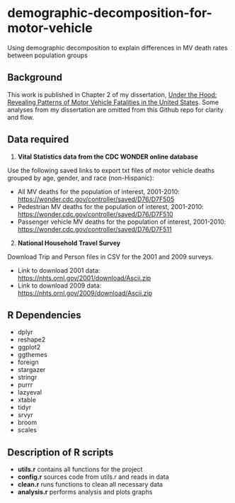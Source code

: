 # demographic-decomposition-for-motor-vehicle
Using demographic decomposition to explain differences in MV death rates between population groups

Background
-------
This work is published in Chapter 2 of my dissertation, [Under the Hood: Revealing Patterns of Motor Vehicle Fatalities in the United States](https://repository.upenn.edu/edissertations/2396/). Some analyses from my dissertation are omitted from this Github repo for clarity and flow. 

Data required
------

1) **Vital Statistics data from the CDC WONDER online database**

Use the following saved links to export txt files of motor vehicle deaths grouped by age, gender, and race (non-Hispanic):
* All MV deaths for the population of interest, 2001-2010: https://wonder.cdc.gov/controller/saved/D76/D7F505
* Pedestrian MV deaths for the population of interest, 2001-2010: https://wonder.cdc.gov/controller/saved/D76/D7F510
* Passenger vehicle MV deaths for the population of interest, 2001-2010: https://wonder.cdc.gov/controller/saved/D76/D7F511

2) **National Household Travel Survey**

Download Trip and Person files in CSV for the 2001 and 2009 surveys. 
* Link to download 2001 data: https://nhts.ornl.gov/2001/download/Ascii.zip
* Link to download 2009 data: https://nhts.ornl.gov/2009/download/Ascii.zip

R Dependencies
--------
* dplyr
* reshape2
* ggplot2
* ggthemes
* foreign
* stargazer
* stringr
* purrr
* lazyeval
* xtable
* tidyr
* srvyr
* broom
* scales 

Description of R scripts
-------
- **utils.r** contains all functions for the project
- **config.r** sources code from utils.r and reads in data
- **clean.r** runs functions to clean all necessary data 
- **analysis.r** performs analysis and plots graphs
